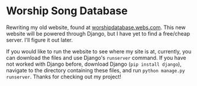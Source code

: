 Worship Song Database
=====================

Rewriting my old website, found at [worshipdatabase.webs.com](http://worshipdatabase.webs.com). This new website will be powered through Django, but I have yet to find a free/cheap server. I'll figure it out later.

If you would like to run the website to see where my site is at, currently, you can download the files and use Django's `runserver` command. If you have not worked with Django before, download Django (`pip install django`), navigate to the directory containing these files, and run `python manage.py runserver`. Thanks for checking out my project!
